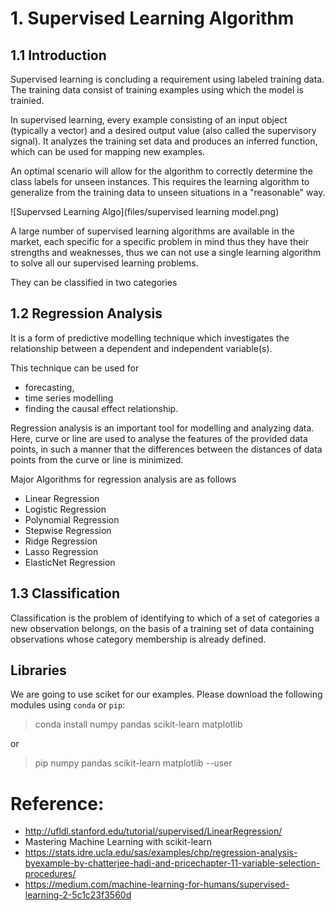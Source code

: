 
# 1. Supervised Learning Algorithm

## 1.1 Introduction

Supervised learning is concluding a requirement using labeled training data. The training data consist of training examples using which the model is trainied. 

In supervised learning, every example consisting of an input object (typically a vector) and a desired output value (also called the supervisory signal). It analyzes the training set data and produces an inferred function, which can be used for mapping new examples. 

An optimal scenario will allow for the algorithm to correctly determine the class labels for unseen instances. This requires the learning algorithm to generalize from the training data to unseen situations in a "reasonable" way.

![Supervsed Learning Algo](files/supervised learning model.png)

A large number of supervised learning algorithms are available in the market, each specific for a specific problem in mind thus they have their strengths and weaknesses, thus we can not use a single learning algorithm to solve all our supervised learning problems. 

They can be classified in two categories

## 1.2 Regression Analysis

It is a form of predictive modelling technique which investigates the relationship between a dependent and independent variable(s). 

This technique can be used for 

- forecasting, 
- time series modelling
- finding the causal effect relationship.

Regression analysis is an important tool for modelling and analyzing data. Here, curve or line are used to analyse the features of the provided data points, in such a manner that the differences between the distances of data points from the curve or line is minimized.

Major Algorithms for regression analysis are as follows 

- Linear Regression
- Logistic Regression
- Polynomial Regression
- Stepwise Regression
- Ridge Regression
- Lasso Regression
- ElasticNet Regression

## 1.3 Classification

Classification is the problem of identifying to which of a set of categories a new observation belongs, on the basis of a training set of data containing observations whose category membership is already defined.

## Libraries

We are going to use sciket for our examples. Please download the following modules using `conda` or `pip`:

> conda install numpy pandas scikit-learn matplotlib

or 
> pip numpy pandas  scikit-learn matplotlib --user

# Reference:
* http://ufldl.stanford.edu/tutorial/supervised/LinearRegression/
* Mastering Machine Learning with scikit-learn
* https://stats.idre.ucla.edu/sas/examples/chp/regression-analysis-byexample-by-chatterjee-hadi-and-pricechapter-11-variable-selection-procedures/
* https://medium.com/machine-learning-for-humans/supervised-learning-2-5c1c23f3560d
